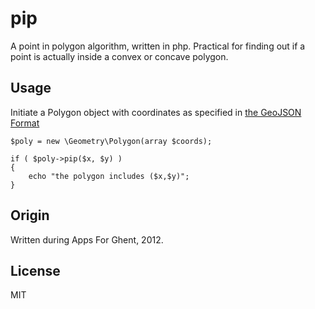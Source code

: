 pip
===

A point in polygon algorithm, written in php. Practical for finding out if a point is actually inside a convex or concave polygon. 

Usage
-----

Initiate a Polygon object with coordinates as specified in [the GeoJSON Format](http://www.geojson.org/geojson-spec.html#polygon)

    $poly = new \Geometry\Polygon(array $coords);

    if ( $poly->pip($x, $y) )
    {
        echo "the polygon includes ($x,$y)";
    }

Origin
------

Written during Apps For Ghent, 2012.

License
-------

MIT
